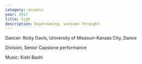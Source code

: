 ```yaml
---
category: animals
year: 2017
title: Sigh
description: Daydreaming, winsome throught
---
```

Dancer: Ricky Davis, University of Missouri-Kansas City, Dance

Division, Senior Capstone performance

Music: Kishi Bashi